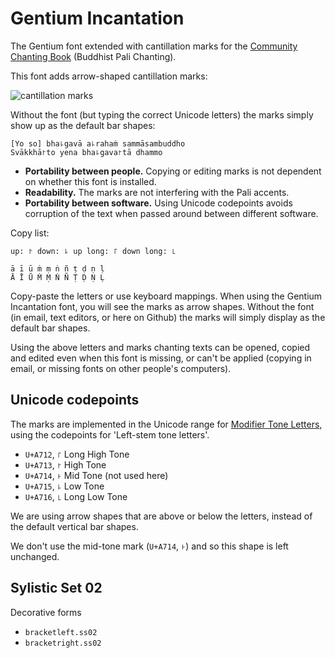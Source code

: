 # Gentium Incantation

The Gentium font extended with cantillation marks for the
[Community Chanting Book][chanting-book] (Buddhist Pali Chanting).

This font adds arrow-shaped cantillation marks:

![cantillation marks][marks]

[marks]: https://profound-labs.github.io/gentium-incantation-font/img/yo-so-bhagava.png

Without the font (but typing the correct Unicode letters) the marks simply show up as the default bar shapes:

    [Yo so] bha꜕gavā a꜕rahaṁ sammāsambuddho
    Svākkhā꜓to yena bha꜕gava꜓tā dhammo

- **Portability between people.** Copying or editing marks is not
  dependent on whether this font is installed.
- **Readability.** The marks are not interfering with the Pali accents.
- **Portability between software.** Using Unicode codepoints avoids corruption of the text
  when passed around between different software.

Copy list:

    up: ꜓ down: ꜕ up long: ꜒ down long: ꜖
    
    ā ī ū ṁ ṃ ṅ ñ ṭ ḍ ṇ ḷ
    Ā Ī Ū Ṁ Ṃ Ṅ Ñ Ṭ Ḍ Ṇ Ḷ

Copy-paste the letters or use keyboard mappings. When using the
Gentium Incantation font, you will see the marks as arrow
shapes. Without the font (in email, text editors, or here on Github)
the marks will simply display as the default bar shapes.

Using the above letters and marks chanting texts can be opened, copied and edited
even when this font is missing, or can't be applied (copying in email,
or missing fonts on other people's computers).

## Unicode codepoints

The marks are implemented in the Unicode range for
[Modifier Tone Letters][tone-letters], using the codepoints for 'Left-stem tone
letters'.

- `U+A712`, `꜒` Long High Tone
- `U+A713`, `꜓` High Tone
- `U+A714`, `꜔` Mid Tone (not used here)
- `U+A715`, `꜕` Low Tone
- `U+A716`, `꜖` Long Low Tone

We are using arrow shapes that are above or below the letters, instead
of the default vertical bar shapes.

We don't use the mid-tone mark (`U+A714`, `꜔`) and so this shape is
left unchanged.

## Sylistic Set 02

Decorative forms

- `bracketleft.ss02`
- `bracketright.ss02`

[chanting-book]: https://github.com/profound-labs/community-chanting-book

[tone-letters]: https://en.wikipedia.org/wiki/Modifier_Tone_Letters_(Unicode_block)

